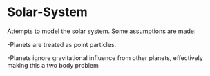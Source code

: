 # Solar-System

Attempts to model the solar system. Some assumptions are made:
 
-Planets are treated as point particles.

-Planets ignore gravitational influence from other planets, effectively making this a two body problem
